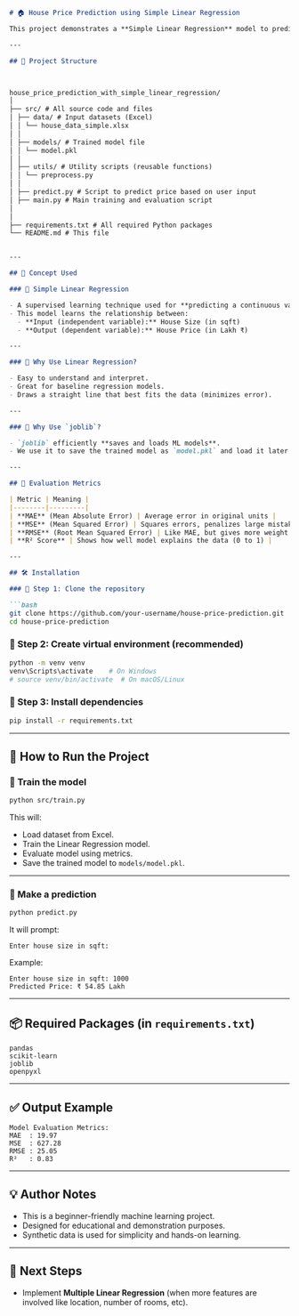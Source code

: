```markdown
# 🏠 House Price Prediction using Simple Linear Regression

This project demonstrates a **Simple Linear Regression** model to predict house prices based on the house size (in square feet). It uses a synthetic dataset and provides a clean structure for training, evaluating, and making predictions.

---

## 📘 Project Structure



house_price_prediction_with_simple_linear_regression/
│
├── src/ # All source code and files
│ ├── data/ # Input datasets (Excel)
│ │ └── house_data_simple.xlsx
│ │
│ ├── models/ # Trained model file
│ │ └── model.pkl
│ │
│ ├── utils/ # Utility scripts (reusable functions)
│ │ └── preprocess.py
│ │
│ ├── predict.py # Script to predict price based on user input
│ ├── main.py # Main training and evaluation script
│ 
│
├── requirements.txt # All required Python packages
└── README.md # This file


---

## 🧠 Concept Used

### 🔹 Simple Linear Regression

- A supervised learning technique used for **predicting a continuous value**.
- This model learns the relationship between:
  - **Input (independent variable):** House Size (in sqft)
  - **Output (dependent variable):** House Price (in Lakh ₹)

---

### 🔹 Why Use Linear Regression?

- Easy to understand and interpret.
- Great for baseline regression models.
- Draws a straight line that best fits the data (minimizes error).

---

### 🔹 Why Use `joblib`?

- `joblib` efficiently **saves and loads ML models**.
- We use it to save the trained model as `model.pkl` and load it later for prediction without retraining.

---

## 🧪 Evaluation Metrics

| Metric | Meaning |
|--------|---------|
| **MAE** (Mean Absolute Error) | Average error in original units |
| **MSE** (Mean Squared Error) | Squares errors, penalizes large mistakes |
| **RMSE** (Root Mean Squared Error) | Like MAE, but gives more weight to large errors |
| **R² Score** | Shows how well model explains the data (0 to 1) |

---

## 🛠 Installation

### 🔹 Step 1: Clone the repository

```bash
git clone https://github.com/your-username/house-price-prediction.git
cd house-price-prediction
````

### 🔹 Step 2: Create virtual environment (recommended)

```bash
python -m venv venv
venv\Scripts\activate    # On Windows
# source venv/bin/activate  # On macOS/Linux
```

### 🔹 Step 3: Install dependencies

```bash
pip install -r requirements.txt
```

---

## 🚀 How to Run the Project

### 🔹 Train the model

```bash
python src/train.py
```

This will:

* Load dataset from Excel.
* Train the Linear Regression model.
* Evaluate model using metrics.
* Save the trained model to `models/model.pkl`.

---

### 🔹 Make a prediction

```bash
python predict.py
```

It will prompt:

```
Enter house size in sqft:
```

Example:

```
Enter house size in sqft: 1000
Predicted Price: ₹ 54.85 Lakh
```

---

## 📦 Required Packages (in `requirements.txt`)

```
pandas
scikit-learn
joblib
openpyxl
```

---

## ✅ Output Example

```
Model Evaluation Metrics:
MAE  : 19.97
MSE  : 627.28
RMSE : 25.05
R²   : 0.83
```

---

## 💡 Author Notes

* This is a beginner-friendly machine learning project.
* Designed for educational and demonstration purposes.
* Synthetic data is used for simplicity and hands-on learning.

---

## 📌 Next Steps

* Implement **Multiple Linear Regression** (when more features are involved like location, number of rooms, etc).